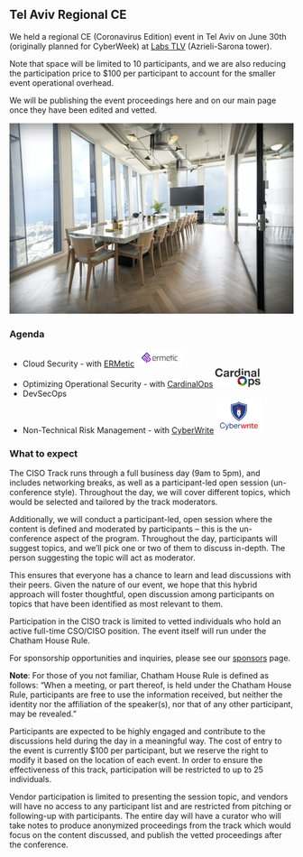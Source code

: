 ## Tel Aviv Regional CE 

We held a regional CE (Coronavirus Edition) event in Tel Aviv on June 30th (originally planned for CyberWeek) at [Labs TLV](https://labstlv.com/) (Azrieli-Sarona tower).

Note that space will be limited to 10 participants, and we are also reducing the participation price to $100 per participant to account for the smaller event operational overhead.

We will be publishing the event proceedings here and on our main page once they have been edited and vetted.

![Labs TLV Boardroom](images/labs-boardroom.png)

### Agenda
* Cloud Security - with [ERMetic](https://ermetic.com/) <img src="images/Logo-Ermetic-for_bright.png" alt="ermetic" width="80"/>
* Optimizing Operational Security - with [CardinalOps](http://cardinalops.com/) <img src="images/CO-Logo-3.20.png" alt="CardinalOps" width="80"/>
* DevSecOps
* Non-Technical Risk Management - with [CyberWrite](https://www.cyberwrite.com/) <img src="images/cyberwrite-logo.png" alt="cyberwrite" width="80"/>

### What to expect
The CISO Track runs through a full business day (9am to 5pm), and includes networking breaks, as well as a participant-led open session (un-conference style). Throughout the day, we will cover different topics, which would be selected and tailored by the track moderators.

Additionally, we will conduct a participant-led, open session where the content is defined and moderated by participants – this is the un-conference aspect of the program. Throughout the day, participants will suggest topics, and we’ll pick one or two of them to discuss in-depth. The person suggesting the topic will act as moderator.

This ensures that everyone has a chance to learn and lead discussions with their peers. Given the nature of our event, we hope that this hybrid approach will foster thoughtful, open discussion among participants on topics that have been identified as most relevant to them.

Participation in the CISO track is limited to vetted individuals who hold an active full-time CSO/CISO position. The event itself will run  under the Chatham House Rule.

For sponsorship opportunities and inquiries, please see our [sponsors](sponsors) page.

**Note**: For those of you not familiar, Chatham House Rule is defined as follows: “When a meeting, or part thereof, is held under the Chatham House Rule, participants are free to use the information received, but neither the identity nor the affiliation of the speaker(s), nor that of any other participant, may be revealed.”

Participants are expected to be highly engaged and contribute to the discussions held during the day in a meaningful way. The cost of entry to the event is currently $100 per participant, but we reserve the right to modify it based on the location of each event. In order to ensure the effectiveness of this track, participation will be restricted to up to 25 individuals.

Vendor participation is limited to presenting the session topic, and vendors will have no access to any participant list and are restricted from pitching or following-up with participants. The entire day will have a curator who will take notes to produce anonymized proceedings from the track which would focus on the content discussed, and publish the vetted proceedings after the conference.
